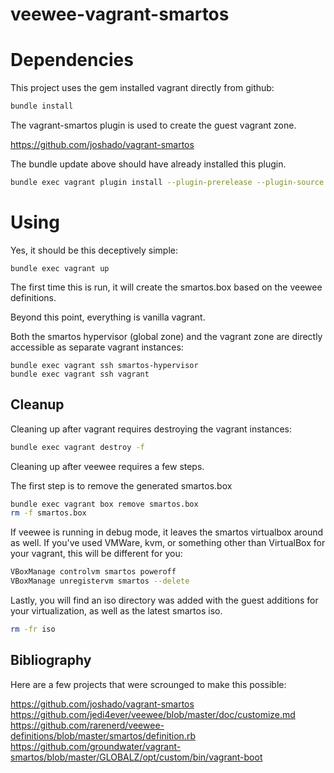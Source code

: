 # veewee-vagrant-smartos

# Dependencies

This project uses the gem installed vagrant directly from github:

```bash
bundle install
```

The vagrant-smartos plugin is used to create the guest vagrant zone.

https://github.com/joshado/vagrant-smartos

The bundle update above should have already installed this plugin.

```bash
bundle exec vagrant plugin install --plugin-prerelease --plugin-source https://rubygems.org/ vagrant-smartos
```

# Using

Yes, it should be this deceptively simple:

```
bundle exec vagrant up
```

The first time this is run, it will create the smartos.box based on the veewee definitions.

Beyond this point, everything is vanilla vagrant.

Both the smartos hypervisor (global zone) and the vagrant zone are directly accessible as separate vagrant instances:

```
bundle exec vagrant ssh smartos-hypervisor
bundle exec vagrant ssh vagrant
```

## Cleanup

Cleaning up after vagrant requires destroying the vagrant instances:

```bash
bundle exec vagrant destroy -f
```

Cleaning up after veewee requires a few steps.

The first step is to remove the generated smartos.box

```bash
bundle exec vagrant box remove smartos.box
rm -f smartos.box
```

If veewee is running in debug mode, it leaves the smartos virtualbox around as well. If you've used VMWare, kvm, or something other than VirtualBox for your vagrant, this will be different for you:

```bash
VBoxManage controlvm smartos poweroff
VBoxManage unregistervm smartos --delete
```

Lastly, you will find an iso directory was added with the guest additions for your virtualization, as well as the latest smartos iso.

```bash
rm -fr iso
```

## Bibliography

Here are a few projects that were scrounged to make this possible:

https://github.com/joshado/vagrant-smartos
https://github.com/jedi4ever/veewee/blob/master/doc/customize.md
https://github.com/rarenerd/veewee-definitions/blob/master/smartos/definition.rb
https://github.com/groundwater/vagrant-smartos/blob/master/GLOBALZ/opt/custom/bin/vagrant-boot


